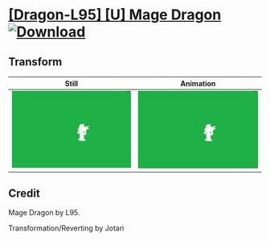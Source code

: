 # [\[Dragon-L95\] \[U\] Mage Dragon](./) [![Download](https://img.shields.io/badge/Download--red?style=social&logo=github)](https://minhaskamal.github.io/DownGit/#/home?url=https://github.com/Klokinator/FE-Repo/tree/main/Battle%20Animations%2FMonsters%20-%20Dragons%20and%20Special%2F%5BDragon-L95%5D%20%5BU%5D%20Mage%20Dragon%2F8.%20Transform)

## Transform

| Still | Animation |
| :---: | :-------: |
| ![Transform still](./Transform_000.png) | ![Transform](./Transform.gif) |

## Credit

Mage Dragon by L95.

Transformation/Reverting by Jotari
